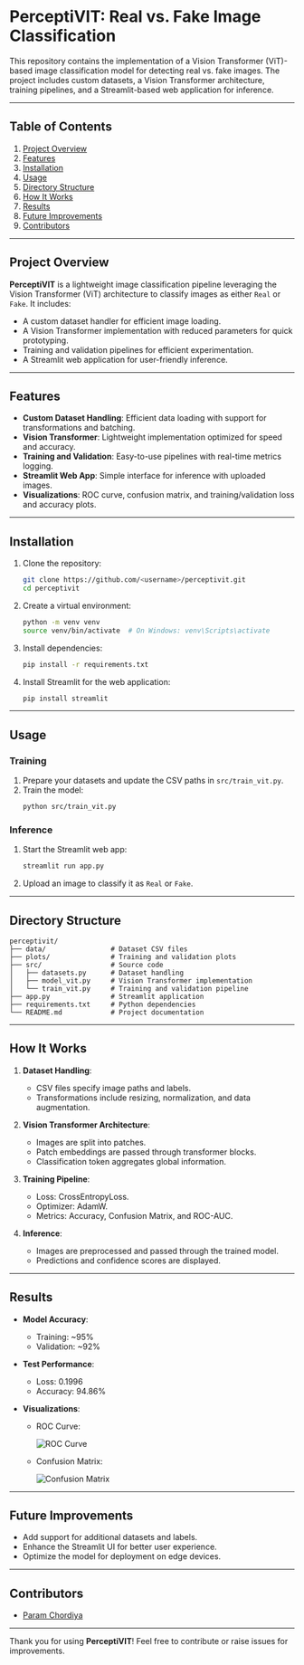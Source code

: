 # PerceptiVIT: Real vs. Fake Image Classification

This repository contains the implementation of a Vision Transformer (ViT)-based image classification model for detecting real vs. fake images. The project includes custom datasets, a Vision Transformer architecture, training pipelines, and a Streamlit-based web application for inference.

---

## Table of Contents

1. [Project Overview](#project-overview)
2. [Features](#features)
3. [Installation](#installation)
4. [Usage](#usage)
5. [Directory Structure](#directory-structure)
6. [How It Works](#how-it-works)
7. [Results](#results)
8. [Future Improvements](#future-improvements)
9. [Contributors](#contributors)

---

## Project Overview

**PerceptiVIT** is a lightweight image classification pipeline leveraging the Vision Transformer (ViT) architecture to classify images as either `Real` or `Fake`. It includes:

- A custom dataset handler for efficient image loading.
- A Vision Transformer implementation with reduced parameters for quick prototyping.
- Training and validation pipelines for efficient experimentation.
- A Streamlit web application for user-friendly inference.

---

## Features

- **Custom Dataset Handling**: Efficient data loading with support for transformations and batching.
- **Vision Transformer**: Lightweight implementation optimized for speed and accuracy.
- **Training and Validation**: Easy-to-use pipelines with real-time metrics logging.
- **Streamlit Web App**: Simple interface for inference with uploaded images.
- **Visualizations**: ROC curve, confusion matrix, and training/validation loss and accuracy plots.

---

## Installation

1. Clone the repository:
   ```bash
   git clone https://github.com/<username>/perceptivit.git
   cd perceptivit
   ```

2. Create a virtual environment:
   ```bash
   python -m venv venv
   source venv/bin/activate  # On Windows: venv\Scripts\activate
   ```

3. Install dependencies:
   ```bash
   pip install -r requirements.txt
   ```

4. Install Streamlit for the web application:
   ```bash
   pip install streamlit
   ```

---

## Usage

### Training

1. Prepare your datasets and update the CSV paths in `src/train_vit.py`.
2. Train the model:
   ```bash
   python src/train_vit.py
   ```

### Inference

1. Start the Streamlit web app:
   ```bash
   streamlit run app.py
   ```
2. Upload an image to classify it as `Real` or `Fake`.

---

## Directory Structure

```
perceptivit/
├── data/                # Dataset CSV files
├── plots/               # Training and validation plots
├── src/                 # Source code
│   ├── datasets.py      # Dataset handling
│   ├── model_vit.py     # Vision Transformer implementation
│   └── train_vit.py     # Training and validation pipeline
├── app.py               # Streamlit application
├── requirements.txt     # Python dependencies
└── README.md            # Project documentation
```

---

## How It Works

1. **Dataset Handling**:
   - CSV files specify image paths and labels.
   - Transformations include resizing, normalization, and data augmentation.

2. **Vision Transformer Architecture**:
   - Images are split into patches.
   - Patch embeddings are passed through transformer blocks.
   - Classification token aggregates global information.

3. **Training Pipeline**:
   - Loss: CrossEntropyLoss.
   - Optimizer: AdamW.
   - Metrics: Accuracy, Confusion Matrix, and ROC-AUC.

4. **Inference**:
   - Images are preprocessed and passed through the trained model.
   - Predictions and confidence scores are displayed.

---

## Results

- **Model Accuracy**:
  - Training: ~95%
  - Validation: ~92%

- **Test Performance**:
  - Loss: 0.1996
  - Accuracy: 94.86%

- **Visualizations**:
  - ROC Curve:

    ![ROC Curve](plots/roc_curve.png)

  - Confusion Matrix:

    ![Confusion Matrix](plots/confusion_matrix.png)

---

## Future Improvements

- Add support for additional datasets and labels.
- Enhance the Streamlit UI for better user experience.
- Optimize the model for deployment on edge devices.

---

## Contributors

- [Param Chordiya](https://github.com/paramchordiya)

---

Thank you for using **PerceptiVIT**! Feel free to contribute or raise issues for improvements.
